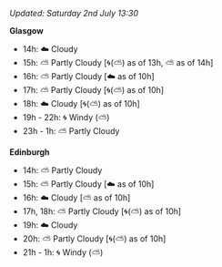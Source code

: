 *Updated: Saturday 2nd July 13:30*

**Glasgow**

* 14h: :cloud: Cloudy
* 15h: :partly_sunny: Partly Cloudy [:cyclone:(:partly_sunny:) as of 13h, :partly_sunny: as of 14h]
* 16h: :partly_sunny: Partly Cloudy [:cloud: as of 10h]
* 17h: :partly_sunny: Partly Cloudy [:cyclone:(:partly_sunny:) as of 10h]
* 18h: :cloud: Cloudy [:cyclone:(:partly_sunny:) as of 10h]
* 19h - 22h: :cyclone: Windy (:partly_sunny:)
* 23h - 1h: :partly_sunny: Partly Cloudy

**Edinburgh**

* 14h: :partly_sunny: Partly Cloudy
* 15h: :partly_sunny: Partly Cloudy [:cloud: as of 10h]
* 16h: :cloud: Cloudy [:partly_sunny: as of 10h]
* 17h, 18h: :partly_sunny: Partly Cloudy [:cyclone:(:partly_sunny:) as of 10h]
* 19h: :cloud: Cloudy
* 20h: :partly_sunny: Partly Cloudy [:cyclone:(:partly_sunny:) as of 10h]
* 21h - 1h: :cyclone: Windy (:partly_sunny:)
